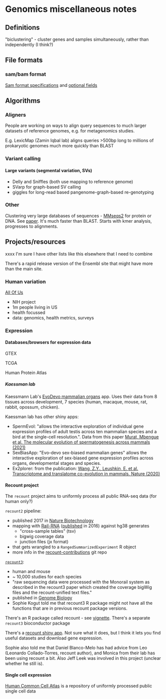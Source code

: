 # Genomics miscellaneous notes

## Definitions

"biclustering" - cluster genes and samples simultaneously, rather than independently (I think?)

## File formats

### sam/bam format

[Sam format specifications](http://samtools.github.io/hts-specs/SAMv1.pdf) and [optional fields](https://samtools.github.io/hts-specs/SAMtags.pdf)

## Algorithms

### Aligners

People are working on ways to align query sequences to much larger datasets of reference genomes, e.g. for metagenomics studies.

E.g. LexicMap (Zamin Iqbal lab) aligns queries >500bp long to millions of prokaryotic genomes much more quickly than BLAST

### Variant calling

#### Large variants (segmental variation, SVs)


- Delly and Sniffles (both use mapping to reference genome)
- SVarp for graph-based SV calling
- giggles for long-read based pangenome-graph-based re-genotyping

### Other

Clustering very large databases of sequences - [MMseqs2](https://github.com/soedinglab/MMseqs2) for protein or DNA. See [paper](https://www.nature.com/articles/nbt.3988). It's much faster than BLAST. Starts with kmer analysis, progresses to alignments.


## Projects/resources

xxxx I'm sure I have other lists like this elsewhere that I need to combine

There's a rapid release version of the Ensembl site that might have more than the main site.

### Human variation

[All Of Us](https://allofus.nih.gov) 
- NIH project
- 1m people living in US
- health focussed
- data: genomics, health metrics, surveys

### Expression

#### Databases/browsers for expression data

GTEX

TCGA

Human Protein Atlas



##### Kaessman lab

Kaessmann Lab's [EvoDevo mammalian organs](https://apps.kaessmannlab.org/alternative-splicing/) app. Uses their data from 8 tissues across development, 7 species (human, macaque, mouse, rat, rabbit, opossum, chicken).

Kaessman lab has other shiny apps:
- SpermEvol: "allows the interactive exploration of individual gene expression profiles of adult testis across ten mammalian species and a bird at the single-cell resolution.". Data from this paper [Murat, Mbengue et al. The molecular evolution of spermatogenesis across mammals (2021)](https://www.nature.com/articles/s41586-022-05547-7)
- SexBiasApp: "Evo-devo sex-biased mammalian genes" allows the interactive exploration of sex-biased gene expression profiles across organs, developmental stages and species.
- Ex2plorer: from the publication: [Wang, Z.Y., Leushkin, E. et al. Transcriptome and translatome co-evolution in mammals. Nature (2020)](https://www.nature.com/articles/s41586-020-2899-z)


#### Recount project 

The `recount` project aims to uniformly process all public RNA-seq data (for human only?)

`recount2` pipeline:
- published 2017 in [Nature Biotechnology](https://www.nature.com/articles/nbt.3838)
- mapping with [Rail-RNA](https://docs.rail.bio/tutorial/) ([published](https://academic.oup.com/bioinformatics/article/33/24/4033/2525684) in 2016) against hg38 generates
    - "cross-sample tables" (tsv)
    - bigwig coverage data
    - junction files (jx format)
- that gets wrangled to a `RangedSummarizedExperiment` R object
- more info in the [recount-contributions](https://github.com/leekgroup/recount-contributions) git repo


[`recount3`](https://rna.recount.bio):
- human and mouse
- ~ 10,000 studies for each species
- "raw sequencing data were processed with the Monorail system as described in the recount3 paper which created the coverage bigWig files and the recount-unified text files."
- published in [Genome Biology](https://genomebiology.biomedcentral.com/articles/10.1186/s13059-021-02533-6)
- Sophie Kogut told me that recount3 R package might not have all the functions that are in previous recount package versions.

There's an R package called recount - see [vignette](https://bioconductor.org/packages/release/bioc/vignettes/recount/inst/doc/recount-quickstart.html). There's a separate `recount3` bioconductor package

There's a [recount shiny app](https://jhubiostatistics.shinyapps.io/recount/). Not sure what it does, but I think it lets you find useful datasets and download gene expression.

Sophie also told me that Daniel Blanco-Melo has had advice from Leo (Leonardo Collado-Torres, recount author), and Monica from their lab has been using recount a bit. Also Jeff Leek was involved in this project (unclear whether he still is).

#### Single cell expression

[Human Common Cell Atlas](https://www.humancellatlas.org) is a repository of uniformly processed public single cell data